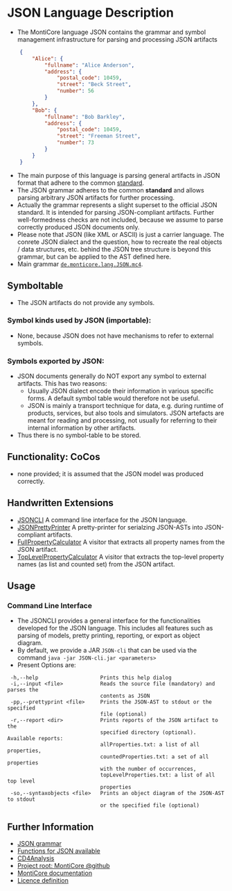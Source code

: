 <!-- (c) https://github.com/MontiCore/monticore -->

<!-- Beta-version: This is intended to become a MontiCore stable explanation. -->

# JSON Language Description

* The MontiCore language JSON contains the grammar 
  and symbol management infrastructure for parsing and processing 
  JSON artifacts
```json
    {
        "Alice": {
            "fullname": "Alice Anderson",
            "address": {
                "postal_code": 10459,
                "street": "Beck Street",
                "number": 56
            }
        },
        "Bob": {
            "fullname": "Bob Barkley",
            "address": {
                "postal_code": 10459,
                "street": "Freeman Street",
                "number": 73
            }
        }
    }
```
* The main purpose of this language is parsing general artifacts in JSON format
  that adhere to the common [standard](http://www.ecma-international.org/publications/files/ECMA-ST/ECMA-404.pdf).
* The JSON grammar adheres to the common **standard** and allows parsing 
  arbitrary JSON artifacts for further processing.
* Actually the grammar represents a slight superset to the official JSON standard. 
  It is intended for parsing JSON-compliant artifacts. Further well-formedness
  checks are not included, because we assume to parse correctly produced JSON 
  documents only.
* Please note that JSON (like XML or ASCII) is just a carrier language.
  The conrete JSON dialect and the question, how to recreate the
  real objects / data structures, etc. behind the JSON tree structure
  is beyond this grammar, but can be applied to the AST defined here.
* Main grammar [`de.monticore.lang.JSON.mc4`](src/main/grammars/de/monticore/lang/JSON.mc4).

## Symboltable
* The JSON artifacts do not provide any symbols.

### Symbol kinds used by JSON (importable):
* None, because JSON does not have mechanisms to refer to external symbols.

### Symbols exported by JSON:
* JSON documents generally do NOT export any symbol to external artifacts. 
  This has two reasons:
  * Usually JSON dialect encode their information in various 
    specific forms. A default symbol table would therefore 
    not be useful.
  * JSON is mainly a transport technique for data, e.g. during runtime
    of products, services, but also tools and simulators. JSON artefacts 
    are meant for reading and processing, not usually for referring to 
    their internal information by other artifacts.
* Thus there is no symbol-table to be stored.  

## Functionality: CoCos
* none provided; it is assumed that the JSON model was produced correctly.

## Handwritten Extensions
* [JSONCLI](./src/main/java/de/monticore/JSONCLI.java)
  A command line interface for the JSON language.
* [JSONPrettyPrinter](./src/main/java/de/monticore/lang/json/prettyprint/JSONPrettyPrinter.java)
  A pretty-printer for serialzing JSON-ASTs into JSON-compliant artifacts.
* [FullPropertyCalculator](./src/main/java/de/monticore/lang/json/_visitor/FullPropertyCalculator.java)
  A visitor that extracts all property names from the JSON artifact.
* [TopLevelPropertyCalculator](./src/main/java/de/monticore/lang/json/_visitor/TopLevelPropertyCalculator.java)
  A visitor that extracts the top-level property names (as list and counted set) 
  from the JSON artifact.

## Usage

### Command Line Interface
* The JSONCLI provides a general interface for the functionalities developed for 
  the JSON language. This includes all features such as parsing of models, 
  pretty printing, reporting, or export as object diagram. 
* By default, we provide a JAR `JSON-cli` that can be used via the command 
  `java -jar JSON-cli.jar <parameters>`
* Present Options are:
```
 -h,--help                    Prints this help dialog
 -i,--input <file>            Reads the source file (mandatory) and parses the
                              contents as JSON
 -pp,--prettyprint <file>     Prints the JSON-AST to stdout or the specified
                              file (optional)
 -r,--report <dir>            Prints reports of the JSON artifact to the
                              specified directory (optional). Available reports:
                              allProperties.txt: a list of all properties,
                              countedProperties.txt: a set of all properties
                              with the number of occurrences,
                              topLevelProperties.txt: a list of all top level
                              properties
 -so,--syntaxobjects <file>   Prints an object diagram of the JSON-AST to stdout
                              or the specified file (optional)
```


## Further Information

* [JSON grammar](src/main/grammars/de/monticore/lang/JSON.mc4)
* [Functions for JSON available](./README.md)
* [CD4Analysis](https://git.rwth-aachen.de/monticore/cd4analysis/cd4analysis)
* [Project root: MontiCore @github](https://github.com/MontiCore/monticore)
* [MontiCore documentation](http://www.monticore.de/)
* [Licence definition](https://github.com/MontiCore/monticore/blob/master/00.org/Licenses/LICENSE-MONTICORE-3-LEVEL.md)


